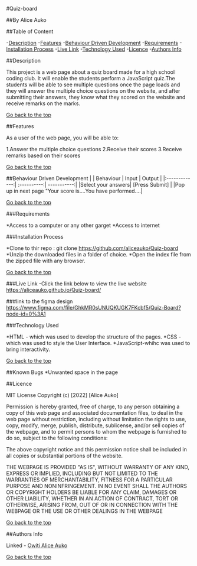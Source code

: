 #Quiz-board 

##By Alice Auko

##Table of Content

-[Description](#Description)
-[Features](#Features)
-[Behaviour Driven Development](#Behaviour-Driven-Development)
-[Requirements](#requirements)
-[Installation Process](#installation-Process)
-[Live Link](#Live-Link)
-[Technology Used](#Technology-Used)
-[Licence](#licence)
-[Authors Info](#Authors-Info)



##Description

<p>This project is a web page about a quiz board made for a high school coding club. It will enable the students perform a JavaScript quiz.The students will be able to see multiple questions once the page loads and they will answer the multiple choice questions on the website, and after submitting their answers, they know what they scored on the website and receive remarks on the marks.</p>


[Go back to the top](#Quiz-board)

##Features

As a user of the web page, you will be able to:

1.Answer the multiple choice questions
2.Receive their scores
3.Receive remarks based on their scores

[Go back to the top](#Quick-board)

##Behaviour Driven Development
| | Behaviour | Input | Output |
|:-------------:| :----------:| -----------:| 
|Select your answers| [Press Submit] |
|Pop up in next page "Your score is....You have performed....|


[Go back to the top](#Quiz-board)

###Requirements

*Access to a computer or any other garget
*Access to internet


###Installation Process


*Clone to thir repo : git clone https://github.com/aliceauko/Quiz-board
*Unzip the downloaded files in a folder of choice.
*Open the index file from the zipped file with any browser.


[Go back to the top](#Quiz-baord)

###Live Link
-Click the link below to view the live website
 https://aliceauko.github.io/Quiz-board/

 ###link to the figma design
 https://www.figma.com/file/GhkMR0sUNUQKUGK7FKcbf5/Quiz-Board?node-id=0%3A1

###Technology Used

*HTML - which was used to develop the structure of the pages.
*CSS - which was used to style the User Interface.
*JavaScript-whihc was used to bring interactivity.


[Go back to the top](#Quiz-board)

##Known Bugs
 *Unwanted space in the page

##Licence

MIT License Copyright (c) [2022] [Alice Auko]

 Permission is hereby granted, free of charge, to any person obtaining a copy of this web page and associated documentation files, to deal in the web page without restriction, including without limitation the rights to use, copy, modify, merge, publish, distribute, sublicense, and/or sell copies of the webpage, and to permit persons to whom the webpage is furnished to do so, subject to the following conditions:

 The above copyright notice and this permission notice shall be included in all copies or substantial portions of the website.

THE WEBPAGE IS PROVIDED "AS IS", WITHOUT WARRANTY OF ANY KIND, EXPRESS OR IMPLIED, INCLUDING BUT NOT LIMITED TO THE WARRANTIES OF MERCHANTABILITY, FITNESS FOR A PARTICULAR PURPOSE AND NONINFRINGEMENT. IN NO EVENT SHALL THE AUTHORS OR COPYRIGHT HOLDERS BE LIABLE FOR ANY CLAIM, DAMAGES OR OTHER LIABILITY, WHETHER IN AN ACTION OF CONTRACT, TORT OR OTHERWISE, ARISING FROM, OUT OF OR IN CONNECTION WITH THE WEBPAGE OR THE USE OR OTHER DEALINGS IN THE WEBPAGE


[Go back to the top](#Quiz-board)

##Authors Info

Linked - [Owiti Alice Auko](https://www.linkedin.com/in/owiti-alice-auko-580b2818a )

[Go back to the top](#Quiz-board)